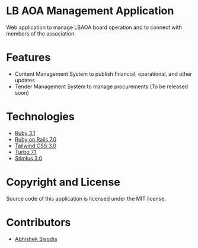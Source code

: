 # LB AOA Management Application  
Web application to manage LBAOA board operation and to connect with members of the association.

# Features
- Content Management System to publish financial, operational, and other updates
- Tender Management System to manage procurements (To be released soon)

# Technologies
 - [Ruby 3.1](https://www.ruby-lang.org/en/)
 - [Ruby on Rails 7.0](https://rubyonrails.org/)
 - [Tailwind CSS 3.0](https://tailwindcss.com/)
 - [Turbo 7.1](https://turbo.hotwired.dev/)
 - [Stimlus 3.0](https://stimulus.hotwired.dev/)

# Copyright and License
Source code of this application is licensed under the MIT license.

# Contributors
- [Abhishek Sisodia](mailto:dev.abhishek.sisodia@gmail.com)
